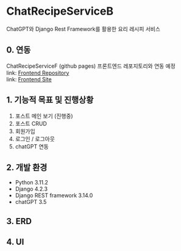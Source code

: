 # ChatRecipeServiceB
ChatGPT와 Django Rest Framework를 활용한 요리 레시피 서비스

## 0. 연동
ChatRecipeServiceF (github pages) 프론트엔드 레포지토리와 연동 예정   
link: [Frontend Repository](https://github.com/Deeklming/ChatRecipeServiceF)   
link: [Frontend Site](https://deeklming.github.io/ChatRecipeServiceF/)

## 1. 기능적 목표 및 진행상황
1. 포스트 메인 보기 (진행중)
2. 포스트 CRUD
3. 회원가입
4. 로그인 / 로그아웃
5. chatGPT 연동

## 2. 개발 환경
- Python 3.11.2
- Django 4.2.3
- Django REST framework 3.14.0
- chatGPT 3.5

## 3. ERD


## 4. UI

